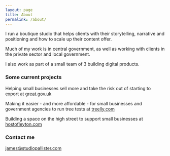 ```yaml
---
layout: page
title: About
permalink: /about/
---
```


I run a boutique studio that helps clients with their storytelling, narrative and positioning and how to scale up their content offer. 

Much of my work is in central government, as well as working with clients in the private sector and local government. 

I also work as part of a small team of 3 building digital products.

### Some current projects

Helping small businesses sell more and take the risk out of starting to export at <a href="www.great.gov.uk">great.gov.uk<a>

Making it easier - and more affordable - for small businesses and government agencies to run tree tests at <a href="www.treelly.com">treelly.com<a>

Building a space on the high street to support small businesses at <a href="www.hostofleyton.com">hostofleyton.com<a>

### Contact me

[james@studiopallister.com](mailto:james@studiopallister.com)
